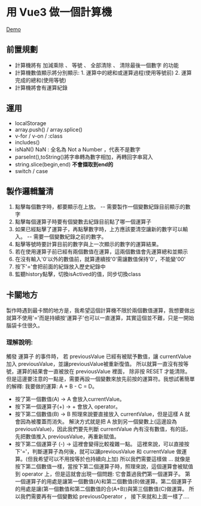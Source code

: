 # 用 Vue3 做一個計算機

[Demo](https://hoyi-23.github.io/CalculatorWithVue/)

## 前置規劃

* 計算機將有 加減乘除 、 等號 、 全部清除 、 清除最後一個數字 的功能
* 計算機數值顯示將分別顯示: 1. 運算中的總和或運算過程(使用等號前) 2. 運算完成的總和(使用等號)
* 計算機將會有運算紀錄

## 運用

* localStorage
* array.push() / array.splice()
* v-for / v-on / :class
* includes()
* isNaN() NaN : 全名為 Not a Number ，代表不是數字
* parseInt(),toString()將字串轉為數字相加，再轉回字串寫入
* string.slice(begin,end) **不會擷取到end的**
* switch / case


## 製作邏輯釐清

1. 點擊每個數字時，都要顯示在上放。 -- 需要製作一個變數紀錄目前顯示的數字
2. 點擊每個運算子時要有個變數去紀錄目前點了哪一個運算子
3. 如果已經點擊了運算子，再點擊數字時，上方應該要清空讓新的數字可以輸入。 -- 需要一個變數紀錄之前的數字。
4. 點擊等號時要計算目前的數字與上一次顯示的數字的運算結果。
5. 若在使用運算子前已經有兩個數值在運算，這兩個數值會先運算總和並顯示
6. 在沒有輸入'0'以外的數值前，就算連續按'0'需讓數值保持'0'，不能變'00'
7. 按下'='會把前面的紀錄放入歷史紀錄中
8. 監聽history點擊，切換isActived的值，同步切換class

## 卡關地方

製作時遇到最卡關的地方是，我希望這個計算機不限於兩個數值運算，我想要做出就算不使用'='而是持續按'運算子'也可以一直運算，其實這個並不難，只是一開始腦袋卡住很久。

### 理解說明:

觸發 運算子 的事件時， 若 previousValue 已經有被賦予數值，讓 currentValue 加入 previousValue，並讓previousValue被重新復值。 所以就算一直沒有按等號，運算的結果會一直被放在 previousValue 裡面， 除非按 RESET 才能清除。
但是這邊要注意的一點是，需要再設一個變數來放先前按的運算符。我想試著簡單的解釋:
我要做的運算: A + B - C = D。

* 按了第一個數值(A) -> A 會放入currentValue。
* 按下第一個運算子(+) -> + 會放入 operator。
* 按下第二個數值(B) -> B 照理來說要直接放入 currentValue，但是這樣 A 就會因為被覆蓋而消失。
    解決方式就是把 A 放到另一個變數上(這邊設為previousValue)，因此我們要先判斷 currentValue 內有沒有數值，有的話，先把數值推入 previousValue，再重新賦值。
* 按下第二個運算子 (-) -> 這裡會變得比較複雜一點。
    這裡來說，可以直接按下'='，判斷運算子為何後，就可以讓previousValue 和 currentValue 做運算。(但我希望可以不用按等於也持續向上加)
    所以我們需要這樣做 ...
    就像是按下第二個數值一樣，當按下第二個運算子時，照理來說，這個運算會被賦值到 operator 上，但是這就會出現一個問題: 它會蓋過我們第一個運算子。
    第一個運算子的用處是讓第一個數值(A)和第二個數值(B)做運算。第二個運算子的用處是讓(第一個數值和第二個數值的合(A+B))與第三個數值(C)做運算。
    所以我們需要再有一個變數給 previousOperator ， 接下來就和上面一樣了....



